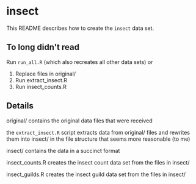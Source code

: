 # insect 

This README describes how to create the `insect` data set. 

## To long didn't read

Run `run_all.R` (which also recreates all other data sets) or 

1. Replace files in original/
1. Run extract_insect.R
1. Run insect_counts.R

## Details

original/ contains the original data files that were received

the `extract_insect.R` script extracts data from original/ files and rewrites
them into insect/ in the file structure that seems more reasonable (to me)

insect/ contains the data in a succinct format

insect_counts.R creates the insect count data set from the files in insect/

insect_guilds.R creates the insect guild data set from the files in insect/
